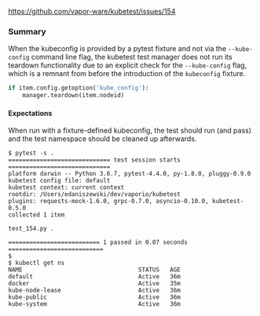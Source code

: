 
https://github.com/vapor-ware/kubetest/issues/154

### Summary

When the kubeconfig is provided by a pytest fixture and not via the `--kube-config` command line
flag, the kubetest test manager does not run its teardown functionality due to an explicit
check for the `--kube-config` flag, which is a remnant from before the introduction of the
`kubeconfig` fixture.

```python
if item.config.getoption('kube_config'):
    manager.teardown(item.nodeid)
```

#### Expectations

When run with a fixture-defined kubeconfig, the test should run (and pass) and the
test namespace should be cleaned up afterwards.

```console
$ pytest -s .
============================= test session starts =============================
platform darwin -- Python 3.6.7, pytest-4.4.0, py-1.8.0, pluggy-0.9.0
kubetest config file: default
kubetest context: current context
rootdir: /Users/edaniszewski/dev/vaporio/kubetest
plugins: requests-mock-1.6.0, grpc-0.7.0, asyncio-0.10.0, kubetest-0.5.0
collected 1 item

test_154.py .

========================== 1 passed in 0.07 seconds ===========================
$
$ kubectl get ns
NAME                                 STATUS   AGE
default                              Active   36m
docker                               Active   35m
kube-node-lease                      Active   36m
kube-public                          Active   36m
kube-system                          Active   36m
```
